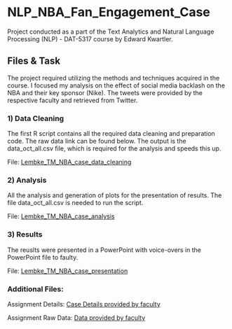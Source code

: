 # NLP_NBA_Fan_Engagement_Case

Project conducted as a part of the Text Analytics and Natural Language Processing (NLP) - DAT-5317 course by Edward Kwartler. 

## Files & Task
The project required utilizing the methods and techniques acquired in the course. I focused my analysis on the effect of social media backlash on the NBA and their key sponsor (Nike). The tweets were provided by the respective faculty and retrieved from Twitter. 

### 1) Data Cleaning 
The first R script contains all the required data cleaning and preparation code. The raw data link can be found below. The output is the data_oct_all.csv file, which is required for the analysis and speeds this up. 

File: [Lembke_TM_NBA_case_data_cleaning](https://github.com/maxlembke/NLP_NBA_Fan_Engagement_Case/blob/main/Lembke_TM_NBA_case_data_cleaning.R)

### 2) Analysis 

All the analysis and generation of plots for the presentation of results. The file data_oct_all.csv is needed to run the script. 

File: [Lembke_TM_NBA_case_analysis](https://github.com/maxlembke/NLP_NBA_Fan_Engagement_Case/blob/main/Lembke_TM_NBA_case_analysis.R)

### 3) Results
The reuslts were presented in a PowerPoint with voice-overs in the PowerPoint file to faulty. 

File: [Lembke_TM_NBA_case_presentation](https://github.com/maxlembke/NLP_NBA_Fan_Engagement_Case/blob/main/Lembke_TM_NBA_case_presentation_v1.pptx)

### Additional Files: 
Assignment Details: [Case Details provided by faculty](https://github.com/maxlembke/NLP_NBA_Fan_Engagement_Case/blob/main/NBA%20Fan%20Engagement%20Case.docx)

Assignment Raw Data: [Data provided by faculty](https://github.com/maxlembke/hult_NLP_student/blob/main/cases/NBA%20Fan%20Engagement/data/A_Oct2019.csv)
